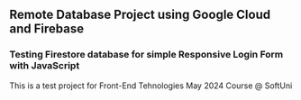 
## Remote Database Project using Google Cloud and Firebase
### Testing Firestore database for simple Responsive Login Form with JavaScript
This is a test project for Front-End Tehnologies May 2024 Course @ SoftUni
